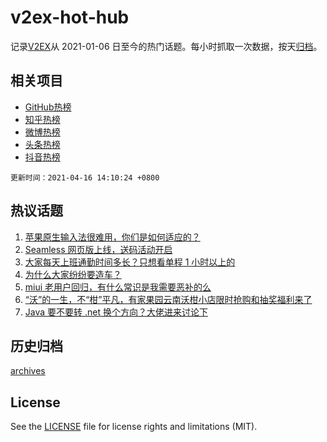 # v2ex-hot-hub

 记录[V2EX](https://www.v2ex.com/)从 2021-01-06 日至今的热门话题。每小时抓取一次数据，按天[归档](archives)。
 
 ## 相关项目

- [GitHub热榜](https://github.com/snaildev/github-hot-hub)
- [知乎热榜](https://github.com/snaildev/zhihu-hot-hub)
- [微博热榜](https://github.com/snaildev/weibo-hot-hub)
- [头条热榜](https://github.com/snaildev/toutiao-hot-hub)
- [抖音热榜](https://github.com/snaildev/douyin-hot-hub)


 `更新时间：2021-04-16 14:10:24 +0800`

## 热议话题

1. [苹果原生输入法很难用，你们是如何适应的？](https://www.v2ex.com/t/771000)
1. [Seamless 网页版上线，送码活动开启](https://www.v2ex.com/t/771018)
1. [大家每天上班通勤时间多长？只想看单程 1 小时以上的](https://www.v2ex.com/t/771027)
1. [为什么大家纷纷要造车？](https://www.v2ex.com/t/770998)
1. [miui 老用户回归，有什么常识是我需要恶补的么](https://www.v2ex.com/t/770959)
1. [“沃”的一生，不“柑”平凡，有家果园云南沃柑小店限时抢购和抽奖福利来了](https://www.v2ex.com/t/771009)
1. [Java 要不要转 .net 换个方向？大佬进来讨论下](https://www.v2ex.com/t/770849)

## 历史归档

[archives](archives)

## License

See the [LICENSE](LICENSE) file for license rights and limitations (MIT).
